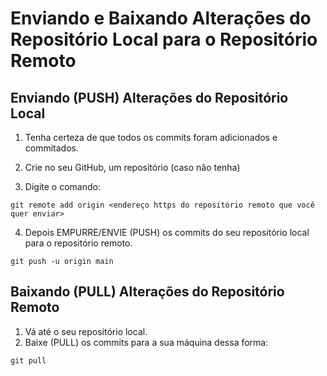 # Enviando e Baixando Alterações do Repositório Local para o Repositório Remoto

## Enviando (PUSH) Alterações do Repositório Local

1. Tenha certeza de que todos os commits foram adicionados e commitados.

2. Crie no seu GitHub, um repositório (caso não tenha) 

3. Digite o comando:
``` 
git remote add origin <endereço https do repositório remoto que você quer enviar>
```
4. Depois EMPURRE/ENVIE (PUSH) os commits do seu repositório local para o repositório remoto.
``` 
git push -u origin main
```

## Baixando (PULL) Alterações do Repositório Remoto

1. Vá até o seu repositório local.
2. Baixe (PULL) os commits para a sua máquina dessa forma: 
``` 
git pull
```